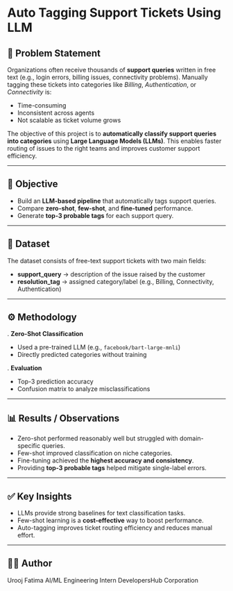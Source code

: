 # Auto Tagging Support Tickets Using LLM

## 📌 Problem Statement
Organizations often receive thousands of **support queries** written in free text (e.g., login errors, billing issues, connectivity problems). Manually tagging these tickets into categories like *Billing*, *Authentication*, or *Connectivity* is:
- Time-consuming  
- Inconsistent across agents  
- Not scalable as ticket volume grows  

The objective of this project is to **automatically classify support queries into categories** using **Large Language Models (LLMs)**. This enables faster routing of issues to the right teams and improves customer support efficiency.  

---

## 🎯 Objective
- Build an **LLM-based pipeline** that automatically tags support queries.  
- Compare **zero-shot**, **few-shot**, and **fine-tuned** performance.  
- Generate **top-3 probable tags** for each support query.  

---

## 📂 Dataset
The dataset consists of free-text support tickets with two main fields:  
- **support_query** → description of the issue raised by the customer  
- **resolution_tag** → assigned category/label (e.g., Billing, Connectivity, Authentication)  

---

## ⚙️ Methodology
. **Zero-Shot Classification**
   - Used a pre-trained LLM (e.g., `facebook/bart-large-mnli`)  
   - Directly predicted categories without training  


. **Evaluation**
   - Top-3 prediction accuracy  
   - Confusion matrix to analyze misclassifications  

---

## 📊 Results / Observations
- Zero-shot performed reasonably well but struggled with domain-specific queries.  
- Few-shot improved classification on niche categories.  
- Fine-tuning achieved the **highest accuracy and consistency**.  
- Providing **top-3 probable tags** helped mitigate single-label errors.  

---




## ✅ Key Insights
- LLMs provide strong baselines for text classification tasks.  
- Few-shot learning is a **cost-effective** way to boost performance.  
- Auto-tagging improves ticket routing efficiency and reduces manual effort.  


---
## 👩‍💻 Author  
Urooj Fatima
AI/ML Engineering Intern
DevelopersHub Corporation
